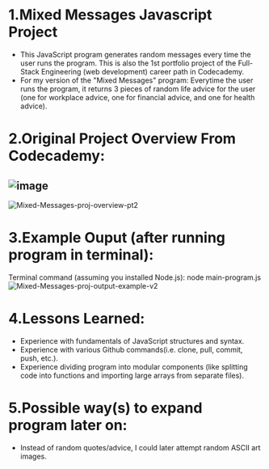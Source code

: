 # 1.Mixed Messages Javascript Project
- This JavaScript program generates random messages every time the user runs the program. This is also the 1st portfolio project of the Full-Stack Engineering (web development) career path in Codecademy.
- For my version of the "Mixed Messages" program: Everytime the user runs the program, it returns 3 pieces
of random life advice for the user (one for workplace advice, one for financial advice, and one for health advice).

# 2.Original Project Overview From Codecademy:
![image](https://github.com/user-attachments/assets/c35f6e9d-5eba-4be2-a552-3fe1d8887428)
----
![Mixed-Messages-proj-overview-pt2](https://github.com/user-attachments/assets/11df6222-406c-4da7-b657-efe6e2491639)



# 3.Example Ouput (after running program in terminal):
Terminal command (assuming you installed Node.js): node main-program.js
![Mixed-Messages-proj-output-example-v2](https://github.com/user-attachments/assets/3a658623-b0b9-4958-ab30-7f5092007c89)

# 4.Lessons Learned:
- Experience with fundamentals of JavaScript structures and syntax.
- Experience with various Github commands(i.e. clone, pull, commit, push, etc.).
- Experience dividing program into modular components (like splitting code into functions and importing large arrays from separate files).

# 5.Possible way(s) to expand program later on:
- Instead of random quotes/advice, I could later attempt random ASCII art images.
